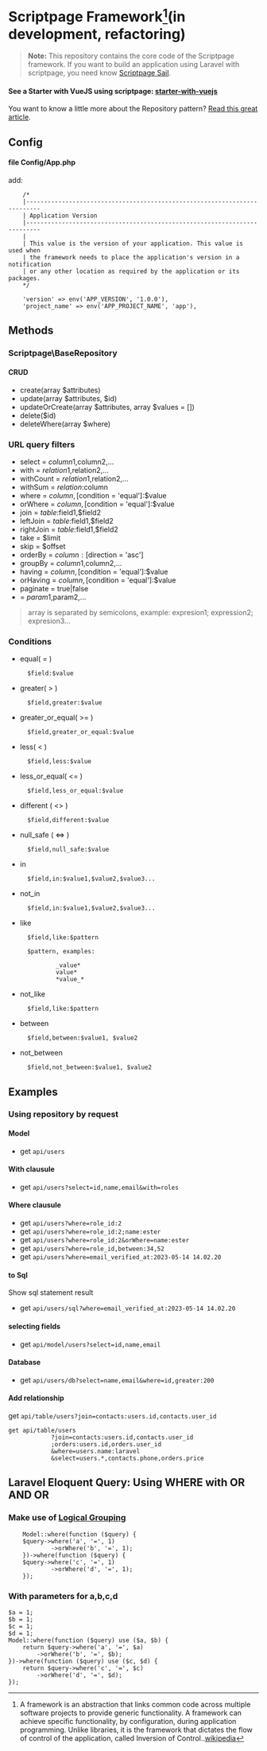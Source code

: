 # Scriptpage Framework[^1](in development, refactoring)

> **Note:** This repository contains the core code of the Scriptpage framework. If you want to build an application using Laravel with scriptpage, you need know [Scriptpage Sail](https://github.com/tuliogoncalves/sail).

#### See a Starter with VueJS using scriptpage: [starter-with-vuejs](https://github.com/tuliogoncalves/starter-with-vuejs)

You want to know a little more about the Repository pattern? [Read this great article](http://scriptpage.com.br/using-scriptpage-repository).

## Config

#### file Config/App.php

add:

        /*
        |--------------------------------------------------------------------------
        | Application Version
        |--------------------------------------------------------------------------
        |
        | This value is the version of your application. This value is used when
        | the framework needs to place the application's version in a notification
        | or any other location as required by the application or its packages.
        */

        'version' => env('APP_VERSION', '1.0.0'),
        'project_name' => env('APP_PROJECT_NAME', 'app'),

## Methods

### Scriptpage\BaseRepository

#### CRUD
- create(array $attributes)
- update(array $attributes, $id)
- updateOrCreate(array $attributes, array $values = [])
- delete($id)
- deleteWhere(array $where)

### URL query filters

- select = $column1,$column2,...
- with = $relation1,$relation2,...
- withCount = $relation1,$relation2,...
- withSum = $relation:$column
- where = $column,[$condition = 'equal']:$value
- orWhere = $column,[$condition = 'equal']:$value
- join = $table:$field1,$field2
- leftJoin = $table:$field1,$field2
- rightJoin = $table:$field1,$field2
- take = $limit
- skip = $offset
- orderBy = $column:[$direction = 'asc']
- groupBy = $column1,$column2,...
- having = $column,[$condition = 'equal']:$value
- orHaving = $column,[$condition = 'equal']:$value
- paginate = true|false
- <CustomFilter> = $param1,$param2,...

> array is separated by semicolons, example: expresion1; expression2; expresion3...

### Conditions

- equal( = )

        $field:$value

- greater( > )

        $field,greater:$value

- greater_or_equal( >= )

        $field,greater_or_equal:$value

- less( < )

        $field,less:$value

- less_or_equal( <= )

        $field,less_or_equal:$value

- different ( <> )

        $field,different:$value

- null_safe ( <=> )

        $field,null_safe:$value

- in

        $field,in:$value1,$value2,$value3...

- not_in

        $field,in:$value1,$value2,$value3...

- like

        $field,like:$pattern

        $pattern, examples:

                _value*
                value*
                *value_*

- not_like

        $field,like:$pattern

- between

        $field,between:$value1, $value2

- not_between

        $field,not_between:$value1, $value2

## Examples

### Using repository by request

#### Model

- get `api/users`

#### With clausule

- get `api/users?select=id,name,email&with=roles`

#### Where clausule

- get `api/users?where=role_id:2`
- get `api/users?where=role_id:2;name:ester`
- get `api/users?where=role_id:2&orWhere=name:ester`
- get `api/users?where=role_id,between:34,52`
- get `api/users?where=email_verified_at:2023-05-14 14.02.20`

#### to Sql

Show sql statement result

- get `api/users/sql?where=email_verified_at:2023-05-14 14.02.20`

#### selecting fields

- get `api/model/users?select=id,name,email`

#### Database

- get `api/users/db?select=name,email&where=id,greater:200`

#### Add relationship

get `api/table/users?join=contacts:users.id,contacts.user_id`

    get api/table/users
                ?join=contacts:users.id,contacts.user_id
                ;orders:users.id,orders.user_id
                &where=users.name:laravel
                &select=users.*,contacts.phone,orders.price

## Laravel Eloquent Query: Using WHERE with OR AND OR

### Make use of [Logical Grouping](https://laravel.com/docs/master/queries#logical-grouping)

        Model::where(function ($query) {
        $query->where('a', '=', 1)
                ->orWhere('b', '=', 1);
        })->where(function ($query) {
        $query->where('c', '=', 1)
                ->orWhere('d', '=', 1);
        });

### With parameters for a,b,c,d

    $a = 1;
    $b = 1;
    $c = 1;
    $d = 1;
    Model::where(function ($query) use ($a, $b) {
        return $query->where('a', '=', $a)
            ->orWhere('b', '=', $b);
    })->where(function ($query) use ($c, $d) {
        return $query->where('c', '=', $c)
            ->orWhere('d', '=', $d);
    });

[^1]: A framework is an abstraction that links common code across multiple software projects to provide generic functionality. A framework can achieve specific functionality, by configuration, during application programming. Unlike libraries, it is the framework that dictates the flow of control of the application, called Inversion of Control..[wikipedia](https://pt.wikipedia.org/wiki/Framework)
